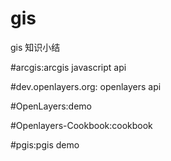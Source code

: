 gis
===

gis 知识小结

#arcgis:arcgis javascript api

#dev.openlayers.org: openlayers api
	
#OpenLayers:demo
	
#Openlayers-Cookbook:cookbook

#pgis:pgis demo
